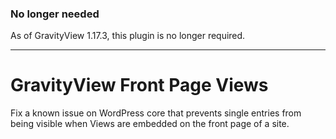 ### No longer needed

As of GravityView 1.17.3, this plugin is no longer required.

--------------------


GravityView Front Page Views
============================

Fix a known issue on WordPress core that prevents single entries from being visible when Views are embedded on the front page of a site.
